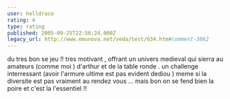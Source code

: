 ```yaml
---
user: helldraco
rating: 4
type: rating
published: 2005-09-25T22:56:24.000Z
legacy_url: http://www.emunova.net/veda/test/634.htm#comment-3862
---
```

du tres bon se jeu !! tres motivant , offrant un univers medieval qui sierra au amateurs (comme moi ) d'arthur et de la table ronde .
un challenge interressant (avoir l'armure ultime est pas evident dediou ) meme si la diversite est pas vraiment au rendez vous ...
mais bon on se fend bien la poire et c'est la l'essentiel !!